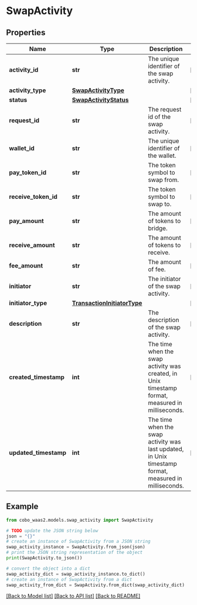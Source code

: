 # SwapActivity


## Properties

Name | Type | Description | Notes
------------ | ------------- | ------------- | -------------
**activity_id** | **str** | The unique identifier of the swap activity. | [optional] 
**activity_type** | [**SwapActivityType**](SwapActivityType.md) |  | [optional] 
**status** | [**SwapActivityStatus**](SwapActivityStatus.md) |  | [optional] 
**request_id** | **str** | The request id of the swap activity. | [optional] 
**wallet_id** | **str** | The unique identifier of the wallet. | [optional] 
**pay_token_id** | **str** | The token symbol to swap from. | [optional] 
**receive_token_id** | **str** | The token symbol to swap to. | [optional] 
**pay_amount** | **str** | The amount of tokens to bridge. | [optional] 
**receive_amount** | **str** | The amount of tokens to receive. | [optional] 
**fee_amount** | **str** | The amount of fee. | [optional] 
**initiator** | **str** | The initiator of the swap activity. | [optional] 
**initiator_type** | [**TransactionInitiatorType**](TransactionInitiatorType.md) |  | [optional] 
**description** | **str** | The description of the swap activity. | [optional] 
**created_timestamp** | **int** | The time when the swap activity was created, in Unix timestamp format, measured in milliseconds. | [optional] 
**updated_timestamp** | **int** | The time when the swap activity was last updated, in Unix timestamp format, measured in milliseconds. | [optional] 

## Example

```python
from cobo_waas2.models.swap_activity import SwapActivity

# TODO update the JSON string below
json = "{}"
# create an instance of SwapActivity from a JSON string
swap_activity_instance = SwapActivity.from_json(json)
# print the JSON string representation of the object
print(SwapActivity.to_json())

# convert the object into a dict
swap_activity_dict = swap_activity_instance.to_dict()
# create an instance of SwapActivity from a dict
swap_activity_from_dict = SwapActivity.from_dict(swap_activity_dict)
```
[[Back to Model list]](../README.md#documentation-for-models) [[Back to API list]](../README.md#documentation-for-api-endpoints) [[Back to README]](../README.md)


